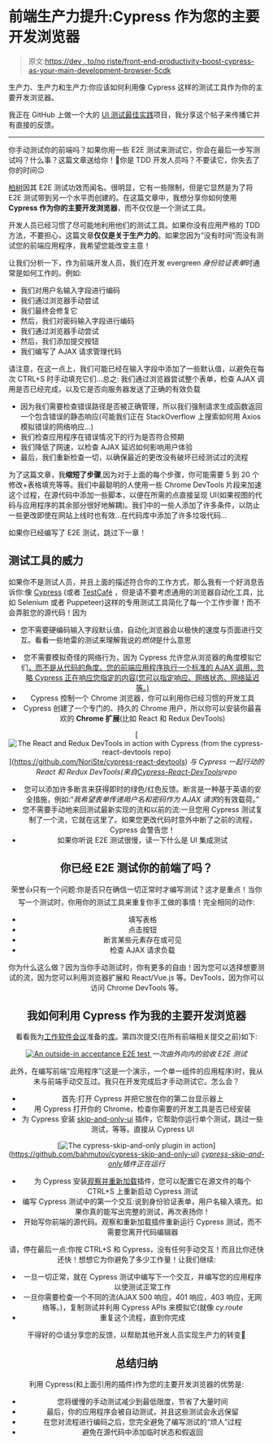 # 前端生产力提升:Cypress 作为您的主要开发浏览器

> 原文:[https://dev . to/no riste/front-end-productivity-boost-cypress-as-your-main-development-browser-5cdk](https://dev.to/noriste/front-end-productivity-boost-cypress-as-your-main-development-browser-5cdk)

生产力、生产力和生产力:你应该如何利用像 Cypress 这样的测试工具作为你的主要开发浏览器。

我正在 GitHub 上做一个大的 [UI 测试最佳实践](https://github.com/NoriSte/ui-testing-best-practices)项目，我分享这个帖子来传播它并有直接的反馈。

* * *

你手动测试你的前端吗？如果你用一些 E2E 测试来测试它，你会在最后一步写测试吗？什么事？这篇文章送给你！🙌你是 TDD 开发人员吗？不要读它，你失去了你的时间😉

[柏树](https://www.cypress.io)因其 E2E 测试功效而闻名。很明显，它有一些限制，但是它显然是为了将 E2E 测试带到另一个水平而创建的。在这篇文章中，我想分享你如何使用 **Cypress 作为你的主要开发浏览器**，而不仅仅是一个测试工具。

开发人员已经习惯了尽可能地利用他们的测试工具。如果你没有应用严格的 TDD 方法，不要担心，这篇文章**仅仅是关于生产力的**。如果您因为“没有时间”而没有测试您的前端应用程序，我希望您能改变主意！

让我们分析一下，作为前端开发人员，我们在开发 evergreen *身份验证表单*时通常是如何工作的。例如:

*   我们对用户名输入字段进行编码
*   我们通过浏览器手动尝试
*   我们最终会修复它
*   然后，我们对密码输入字段进行编码
*   我们通过浏览器手动尝试
*   然后，我们添加提交按钮
*   我们编写了 AJAX 请求管理代码

请注意，在这一点上，我们可能已经在输入字段中添加了一些默认值，以避免在每次 CTRL+S 时手动填充它们…总之:
我们通过浏览器尝试整个表单，检查 AJAX 调用是否已经完成，以及它是否向服务器发送了正确的有效负载

*   因为我们需要检查错误路径是否被正确管理，所以我们强制请求生成函数返回一个包含错误的静态响应(可能我们正在 StackOverflow 上搜索如何用 Axios 模拟错误的网络响应…)
*   我们检查应用程序在错误情况下的行为是否符合预期
*   我们降低了网速，以检查 AJAX 延迟如何影响用户体验
*   最后，我们重新检查一切，以确保最近的更改没有破坏已经测试过的流程

为了这篇文章，我**缩短了步骤**,因为对于上面的每个步骤，你可能需要 5 到 20 个修改+表格填充等等。我们中最聪明的人使用一些 Chrome DevTools 片段来加速这个过程，在源代码中添加一些脚本，以便在所需的点直接呈现 UI(如果视图的代码与应用程序的其余部分很好地解耦)。我们中的一些人添加了许多条件，以防止一些更改即使在网站上线时也有效…在代码库中添加了许多垃圾代码…

如果你已经编写了 E2E 测试，跳过下一章！

## [](#the-power-of-a-testing-tool)测试工具的威力

如果你不是测试人员，并且上面的描述符合你的工作方式，那么我有一个好消息告诉你:像 [Cypress](https://www.cypress.io) (或者 [TestCafé](https://devexpress.github.io/testcafe/) ，但是请不要考虑通用的浏览器自动化工具，比如 Selenium 或者 Puppeteer)这样的专用测试工具简化了每一个工作步骤！而不会弄脏您的源代码！因为

*   您不需要硬编码输入字段默认值，自动化浏览器会以极快的速度与页面进行交互。看看一些地雷的测试来理解我说的*燃烧*是什么意思

<center>

*   您不需要模拟奇怪的网络行为，因为 Cypress 允许您从浏览器的角度模拟它们[，而不是从代码的角度。您的前端应用程序执行一个标准的 AJAX 调用，忽略 Cypress 正在响应您指定的内容(您可以指定响应、网络状态、网络延迟等。)](https://docs.cypress.io/api/commands/route.html)
*   Cypress 控制一个 Chrome 浏览器，你可以利用你已经习惯的开发工具
*   Cypress 创建了一个专门的、持久的 Chrome 用户，所以你可以安装你最喜欢的 **Chrome 扩展**(比如 React 和 Redux DevTools)

[![The React and Redux DevTools in action with Cypress (from the [cypress-react-devtools](https://github.com/NoriSte/cypress-react-devtools) repo)](../Images/37efbb91ab93b6210c1dcecf4f907337.png) ](https://github.com/NoriSte/cypress-react-devtools) *与 Cypress 一起行动的 React 和 Redux DevTools(来自[Cypress-React-DevTools](https://github.com/NoriSte/cypress-react-devtools)repo*

*   您可以添加许多断言来获得即时的绿色/红色反馈。断言是一种基于英语的安全措施，例如:“*我希望表单传递用户名和密码作为 AJAX 请求*的有效载荷。”
*   您不需要手动地来回测试最新实现的流和以前的流:一旦您用 Cypress 测试复制了一个流，它就在这里了。如果您更改代码时意外中断了之前的流程，Cypress 会警告您！
*   如果你听说 E2E 测试很慢，读一下什么是 UI 集成测试

## [](#do-you-already-e2e-test-your-frontend)你已经 E2E 测试你的前端了吗？

荣誉👍只有一个问题:你是否只在确信一切正常时才编写测试？这才是重点！当你写一个测试时，你用你的测试工具来重复你手工做的事情！完全相同的动作:

*   填写表格
*   点击按钮
*   断言某些元素存在或可见
*   检查 AJAX 请求负载

你为什么这么做？因为当你手动测试时，你有更多的自由！因为您可以选择想要测试的流，因为您可以利用浏览器扩展和 React/Vue.js 等。DevTools，因为你可以访问 Chrome DevTools 等。

## [](#how-i-leverage-cypress-as-my-main-development-browser)我如何利用 Cypress 作为我的主要开发浏览器

看看我为[工作软件会议](https://www.agilemovement.it/workingsoftware/)准备的[库](https://github.com/NoriSte/working-software-mastering-ui-testing)。第四次提交(在所有前端相关提交之前)如下:

[![An outside-in acceptance E2E test](../Images/abe416c812c7e543a3f64bd860d442cf.png) ](https://github.com/NoriSte/working-software-mastering-ui-testing) *一次由外向内的验收 E2E 测试*

此外，在编写前端“应用程序”(这是一个演示，一个单一组件的应用程序)时，我从未与前端手动交互过。我只在开发完成后才手动测试它。怎么会？

*   首先:打开 Cypress 并把它放在你的第二台显示器上
*   用 Cypress 打开你的 Chrome，检查你需要的开发工具是否已经安装
*   为 Cypress 安装 [skip-and-only-ui](https://github.com/bahmutov/cypress-skip-and-only-ui) 插件，它帮助你运行单个测试，跳过一些测试，等等。直接从 Cypress UI

[![The [cypress-skip-and-only](https://github.com/bahmutov/cypress-skip-and-only-ui) plugin in action](../Images/9844dadb2ee056c3397e7e3ca1d7047f.png)](https://github.com/bahmutov/cypress-skip-and-only-ui) *[cypress-skip-and-only](https://github.com/bahmutov/cypress-skip-and-only-ui)插件正在运行*

*   为 Cypress 安装[观察并重新加载](https://github.com/bahmutov/cypress-watch-and-reload)插件，您可以配置它在源文件的每个 CTRL+S 上重新启动 Cypress 测试
*   编写 Cypress 测试中的第一个交互:说到身份验证表单，用户名输入填充。如果你真的能写出完整的测试，再次表扬你！
*   开始写你前端的源代码。观察和重新加载插件重新运行 Cypress 测试，而不需要您离开代码编辑器

请，停在最后一点:你按 CTRL+S 和 Cypress，没有任何手动交互！而且比你还快还快！想想它为你避免了多少工作量！让我们继续:

*   一旦一切正常，就在 Cypress 测试中编写下一个交互，并编写您的应用程序以使测试正常工作
*   一旦你需要检查一个不同的流(AJAX 500 响应，401 响应，403 响应，无网络等。)，复制测试并利用 Cypress APIs 来模拟它(就像 *cy.route*
*   重复这个流程，直到你完成

干得好的😊请分享您的反馈，以帮助其他开发人员实现生产力的转变💪

## [](#summing-up)总结归纳

利用 Cypress(和上面引用的插件)作为您的主要开发浏览器的优势是:

*   您将缓慢的手动测试减少到最低限度，节省了大量时间
*   最后，你的应用程序会被自动测试，并且这些测试会永远保留
*   在您对流程进行编码之后，您完全避免了编写测试的“烦人”过程
*   避免在源代码中添加临时状态和假返回

</center>